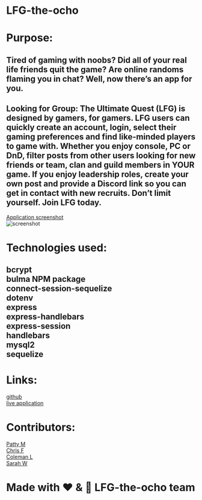 # LFG-the-ocho

# Purpose:
## Tired of gaming with noobs? Did all of your real life friends quit the game?  Are online randoms flaming you in chat?  Well, now there’s an app for you.  
## Looking for Group: The Ultimate Quest (LFG) is designed by gamers, for gamers.  LFG users can quickly create an account, login, select their gaming preferences and find like-minded players to game with. Whether you enjoy console, PC or DnD, filter posts from other users looking for new friends or team, clan and guild members in YOUR game.  If you enjoy leadership roles, create your own post and provide a Discord link so you can get in contact with new recruits. Don’t limit yourself.  Join LFG today.


[Application screenshot](images/screenshot.png) <br>
![screenshot](https://user-images.githubusercontent.com/91702886/152719223-8212ee74-6bfe-4081-a7ed-da3962e13e5f.jpg)

# Technologies used:
## bcrypt <br> bulma NPM package <br> connect-session-sequelize <br> dotenv <br> express <br> express-handlebars <br> express-session <br> handlebars <br> mysql2 <br> sequelize


# Links:
[github](https://github.com/CTripleF/LFG-the-ocho) <br>
[live application](https://thawing-ravine-87935.herokuapp.com/)  <br>

# Contributors:
[Patty M](https://github.com/PManecci) <br>
[Chris F](https://github.com/CTripleF) <br>
[Coleman L](https://github.com/coleleg) <br>
[Sarah W](https://github.com/sarahwesley) <br>

# Made with ❤️ & 🧠 LFG-the-ocho team
